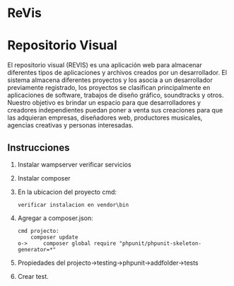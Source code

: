 # ReVis
# Repositorio Visual

El repositorio visual (REVIS) es una aplicación web para almacenar diferentes tipos de aplicaciones y archivos creados por un desarrollador. 
El sistema almacena diferentes proyectos y los asocia a un desarrollador previamente registrado, los proyectos se clasifican principalmente en aplicaciones de software, trabajos de diseño gráfico, soundtracks y otros. 
Nuestro objetivo es brindar un espacio para que desarrolladores y creadores independientes puedan poner a venta sus creaciones para que las adquieran empresas, diseñadores web, productores musicales, agencias creativas y personas interesadas.

## Instrucciones 

1. Instalar wampserver
	verificar servicios

2. Instalar composer

3. En la ubicacion del proyecto cmd:
	```composer require --dev phpunit/phpunit ^5
	verificar instalacion en vendor\bin 

4. Agregar a composer.json:
	```"phpunit/phpunit-skeleton-generator": "*"
	cmd projecto:
		composer update
	o-> 	composer global require "phpunit/phpunit-skeleton-generator=*"

5. Propiedades del projecto->testing->phpunit->addfolder->tests

6. Crear test.
